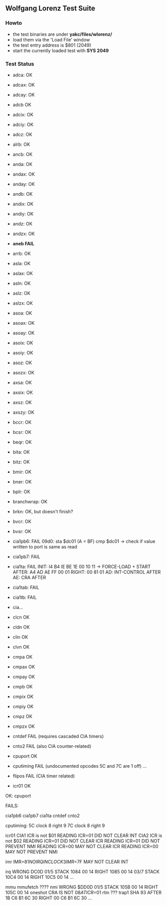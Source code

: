 ## Wolfgang Lorenz Test Suite

### Howto

- the test binaries are under **yakc/files/wlorenz/**
- load them via the 'Load File' window
- the test entry address is $801 (2049)
- start the currently loaded test with **SYS 2049**

### Test Status

- adca: OK
- adcax: OK
- adcay: OK
- adcb OK
- adcix: OK
- adciy: OK
- adcz: OK
- alrb: OK
- ancb: OK
- anda: OK
- andax: OK
- anday: OK
- andb: OK
- andix: OK
- andiy: OK
- andz: OK
- andzx: OK
- **aneb FAIL**
- arrb: OK
- asla: OK
- aslax: OK
- asln: OK
- aslz: OK
- aslzx: OK
- asoa: OK
- asoax: OK
- asoay: OK
- asoix: OK
- asoiy: OK
- asoz: OK
- asozx: OK
- axsa: OK
- axsix: OK
- axsz: OK
- axszy: OK
- bccr: OK
- bcsr: OK
- beqr: OK
- bita: OK
- bitz: OK
- bmir: OK
- bner: OK
- bplr: OK
- branchwrap: OK
- brkn: OK, but doesn't finish?
- bvcr: OK
- bvsr: OK
- cia1pb6: FAIL
    09d0: sta $dc01 (A = BF)
          cmp $dc01
          -> check if value written to port is same as read


- cia1pb7: FAIL
- cia1ta: FAIL
    INIT:   I4 B4 IE BE
            1E 00 10 11 -> FORCE-LOAD + START
    AFTER:  A4 AD AE
            FF 00 01
    RIGHT:  00 81 01
                                AD: INT-CONTROL AFTER
                                AE: CRA AFTER
- cia1tab: FAIL
- cia1tb: FAIL
- cia...
- clcn OK
- cldn OK
- clin OK
- clvn OK
- cmpa OK
- cmpax OK
- cmpay OK
- cmpb OK
- cmpix OK
- cmpiy OK
- cmpz OK
- cmpzx OK
- cntdef FAIL   (requires cascaded CIA timers)
- cnto2 FAIL    (also CIA counter-related)
- cpuport OK
- cputiming FAIL (undocumented opcodes 5C and 7C are 1 off)
...
- flipos FAIL (CIA timer related)
- icr01 OK





OK:
cpuport

FAILS:

cia1pb6
cia1pb7
cia1ta
cntdef
cnto2

cputiming:
    5C clock 8 right 9
    7C clock 8 right 9

icr01
    CIA1 ICR is not $01
    READING ICR=01 DID NOT CLEAR INT
    CIA2 ICR is not $02
    READING ICR=01 DID NOT CLEAR ICR
    READING ICR=01 DID NOT PREVENT NMI
    READING ICR=00 MAY NOT CLEAR ICR
    READING ICR=00 MAY NOT PREVENT NMI

imr
    IMR=$81 NO IRQ IN CLOCK 3
    IMR=$7F MAY NOT CLEAR INT

irq
    WRONG DC0D
    01/5
    STACK 1084 00 14
    RIGHT 1085 00 14
    03/7
    STACK 10C4 00 14
    RIGHT 10C5 00 14
    ...

mmu
mmufetch ????
nmi
    WRONG $DD0D
    01/5
    STACK 105B 00 14
    RIGHT 105C 00 14
oneshot
    CRA IS NOT $08 AT ICR=$01
rtin ???
trap1
    SHA 93
        AFTER 1B C6 B1 6C 30
        RIGHT 00 C6 B1 6C 30
    ...
